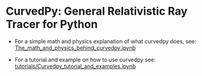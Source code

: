 # CurvedPy: General Relativistic Ray Tracer for Python

* For a simple math and physics explanation of what curvedpy does, see: [The_math_and_physics_behind_curvedpy.ipynb](tutorials/The_math_and_physics_behind_curvedpy.ipynb)

* For a tutorial and example on how to use curvedpy see: [tutorials/Curvedpy_tutorial_and_examples.ipynb](Curvedpy_tutorial_and_examples.ipynb)